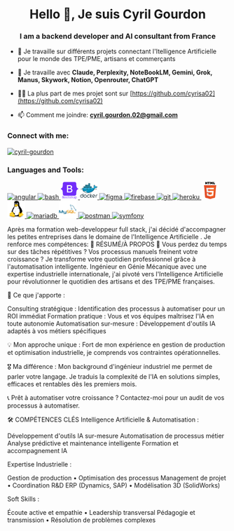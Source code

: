 <h1 align="center">Hello 👋, Je suis Cyril Gourdon</h1>
<h3 align="center">I am a backend developer and AI consultant from France</h3>

- 🔭 Je travaille sur différents projets connectant l'Itelligence Artificielle pour le monde des TPE/PME, artisans et commerçants

- 🌱 Je travaille avec **Claude, Perplexity, NoteBookLM, Gemini, Grok, Manus, Skywork, Notion, Openrouter, ChatGPT**  

- 👨‍💻 La plus part de mes projet sont sur [https://github.com/cyrisa02](https://github.com/cyrisa02)

- 📫 Comment me joindre:  **cyril.gourdon.02@gmail.com**

<h3 align="left">Connect with me:</h3>
<p align="left">
<a href="https://linkedin.com/in/cyril-gourdon-ia-consulting" target="blank"><img align="center" src="https://raw.githubusercontent.com/rahuldkjain/github-profile-readme-generator/master/src/images/icons/Social/linked-in-alt.svg" alt="cyril-gourdon" height="30" width="40" /></a>
  <!--
<a href="https://fb.com/atelier du cabriolet" target="blank"><img align="center" src="https://raw.githubusercontent.com/rahuldkjain/github-profile-readme-generator/master/src/images/icons/Social/facebook.svg" alt="atelier du cabriolet" height="30" width="40" /></a>
<a href="https://www.youtube.com/c/https://www.youtube.com/channel/ucwx0nluqwhxvly5v_u-ll4q" target="blank"><img align="center" src="https://raw.githubusercontent.com/rahuldkjain/github-profile-readme-generator/master/src/images/icons/Social/youtube.svg" alt="https://www.youtube.com/channel/ucwx0nluqwhxvly5v_u-ll4q" height="30" width="40" /></a>
<a href="https://discord.gg/cyrisa02#8061" target="blank"><img align="center" src="https://raw.githubusercontent.com/rahuldkjain/github-profile-readme-generator/master/src/images/icons/Social/discord.svg" alt="cyrisa02#8061" height="30" width="40" /></a> -->
</p>

<h3 align="left">Languages and Tools:</h3>
<p align="left"> <a href="https://angular.io" target="_blank" rel="noreferrer"> <img src="https://angular.io/assets/images/logos/angular/angular.svg" alt="angular" width="40" height="40"/> </a> <a href="https://www.gnu.org/software/bash/" target="_blank" rel="noreferrer"> <img src="https://www.vectorlogo.zone/logos/gnu_bash/gnu_bash-icon.svg" alt="bash" width="40" height="40"/> </a> <a href="https://getbootstrap.com" target="_blank" rel="noreferrer"> <img src="https://raw.githubusercontent.com/devicons/devicon/master/icons/bootstrap/bootstrap-plain-wordmark.svg" alt="bootstrap" width="40" height="40"/> </a> <a href="https://www.docker.com/" target="_blank" rel="noreferrer"> <img src="https://raw.githubusercontent.com/devicons/devicon/master/icons/docker/docker-original-wordmark.svg" alt="docker" width="40" height="40"/> </a> <a href="https://www.figma.com/" target="_blank" rel="noreferrer"> <img src="https://www.vectorlogo.zone/logos/figma/figma-icon.svg" alt="figma" width="40" height="40"/> </a> <a href="https://firebase.google.com/" target="_blank" rel="noreferrer"> <img src="https://www.vectorlogo.zone/logos/firebase/firebase-icon.svg" alt="firebase" width="40" height="40"/> </a> <a href="https://git-scm.com/" target="_blank" rel="noreferrer"> <img src="https://www.vectorlogo.zone/logos/git-scm/git-scm-icon.svg" alt="git" width="40" height="40"/> </a> <a href="https://heroku.com" target="_blank" rel="noreferrer"> <img src="https://www.vectorlogo.zone/logos/heroku/heroku-icon.svg" alt="heroku" width="40" height="40"/> </a> <a href="https://www.w3.org/html/" target="_blank" rel="noreferrer"> <img src="https://raw.githubusercontent.com/devicons/devicon/master/icons/html5/html5-original-wordmark.svg" alt="html5" width="40" height="40"/> </a> <a href="https://www.linux.org/" target="_blank" rel="noreferrer"> <img src="https://raw.githubusercontent.com/devicons/devicon/master/icons/linux/linux-original.svg" alt="linux" width="40" height="40"/> </a> <a href="https://mariadb.org/" target="_blank" rel="noreferrer"> <img src="https://www.vectorlogo.zone/logos/mariadb/mariadb-icon.svg" alt="mariadb" width="40" height="40"/> </a> <a href="https://www.mysql.com/" target="_blank" rel="noreferrer"> <img src="https://raw.githubusercontent.com/devicons/devicon/master/icons/mysql/mysql-original-wordmark.svg" alt="mysql" width="40" height="40"/> </a> <a href="https://postman.com" target="_blank" rel="noreferrer"> <img src="https://www.vectorlogo.zone/logos/getpostman/getpostman-icon.svg" alt="postman" width="40" height="40"/> </a> <a href="https://symfony.com" target="_blank" rel="noreferrer"> <img src="https://symfony.com/logos/symfony_black_03.svg" alt="symfony" width="40" height="40"/> </a> </p>



Après ma formation web-developpeur full stack, j'ai décidé d'accompagner les petites entreprises dans le domaine de l'Intelligence Artificielle . Je renforce mes compétences:
📝 RÉSUMÉ/À PROPOS
🚀 Vous perdez du temps sur des tâches répétitives ? Vos processus manuels freinent votre croissance ?
Je transforme votre quotidien professionnel grâce à l'automatisation intelligente.
Ingénieur en Génie Mécanique avec une expertise industrielle internationale, j'ai pivoté vers l'Intelligence Artificielle pour révolutionner le quotidien des artisans et des TPE/PME françaises.

🎯 Ce que j'apporte :

Consulting stratégique : Identification des processus à automatiser pour un ROI immédiat
Formation pratique : Vous et vos équipes maîtrisez l'IA en toute autonomie
Automatisation sur-mesure : Développement d'outils IA adaptés à vos métiers spécifiques

💡 Mon approche unique :
Fort de mon expérience en gestion de production et optimisation industrielle, je comprends vos contraintes opérationnelles. 

🎖️ Ma différence :
Mon background d'ingénieur industriel me permet de parler votre langage. Je traduis la complexité de l'IA en solutions simples, efficaces et rentables dès les premiers mois.

📞 Prêt à automatiser votre croissance ?
Contactez-moi pour un audit de vos processus à automatiser.

🛠️ COMPÉTENCES CLÉS
Intelligence Artificielle & Automatisation :

Développement d'outils IA sur-mesure
Automatisation de processus métier
Analyse prédictive et maintenance intelligente
Formation et accompagnement IA

Expertise Industrielle :

Gestion de production • Optimisation des processus
Management de projet • Coordination R&D
ERP (Dynamics, SAP) • Modélisation 3D (SolidWorks)

Soft Skills :

Écoute active et empathie • Leadership transversal
Pédagogie et transmission • Résolution de problèmes complexes
